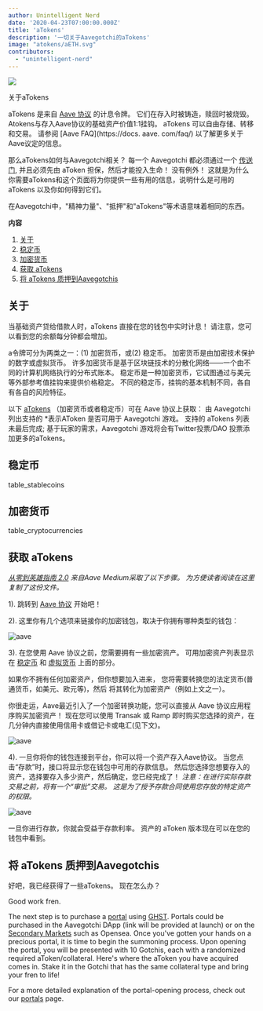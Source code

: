 ```yaml
---
author: Unintelligent Nerd
date: '2020-04-23T07:00:00.000Z'
title: 'aTokens'
description: '一切关于Aavegotchi的aTokens'
image: "atokens/aETH.svg"
contributors:
  - "unintelligent-nerd"
---
```


<div class="headerImageContainer">
<img class="headerImage" src="/atokens/aETH.png">
<p class="headerImageText">关于aTokens</p>
</div>

aTokens 是来自 [Aave 协议](https://aave.com) 的计息令牌。 它们在存入时被铸造，赎回时被烧毁。 Atokens与存入Aave协议的基础资产价值1:1挂钩。 aTokens 可以自由存储、转移和交易。 请参阅 [Aave FAQ](https://docs. aave. com/faq/) 以了解更多关于Aave议定的信息。

那么aTokens如何与Aavegotchi相关？ 每一个 Aavegotchi 都必须通过一个 [传送门](/pages/portals), 并且必须先由 aToken 担保，然后才能投入生命！ 没有例外！ 这就是为什么你需要aTokens和这个页面将为你提供一些有用的信息，说明什么是可用的 aTokens 以及你如何得到它们。

在Aavegotchi中，"精神力量"、"抵押"和"aTokens"等术语意味着相同的东西。

<div class="contentsBox">

**内容**

<ol>
<li><a href=#about>关于</a></li>
<li><a href=#stablecoins>稳定币</a></li>
<li><a href=#cryptocurrencies>加密货币</a></li>
<li><a href=#getting-atokens>获取 aTokens</a></li>
<li><a href=#staking-atokens-into-aavegotchis>将 aTokens 质押到Aavegotchis</a></li>
</ol>

</div>

## 关于

当基础资产贷给借款人时，aTokens 直接在您的钱包中实时计息！ 请注意，您可以看到您的余额每分钟都会增加。

a令牌可分为两类之一：(1) 加密货币，或(2) 稳定币。 加密货币是由加密技术保护的数字或虚拟货币。 许多加密货币是基于区块链技术的分散化网络——一个由不同的计算机网络执行的分布式账本。 稳定币是一种加密货币，它试图通过与美元等外部参考值挂钩来提供价格稳定。 不同的稳定币，挂钩的基本机制不同，各自有各自的风险特征。


以下 [aTokens](https://docs.aave.com/developers/deployed-contracts/deployed-contract-instances) （加密货币或者稳定币）可在 Aave 协议上获取： 由 Aavegotchi</em> 列出支持的 *表示AToken 是否可用于 Aavegotchi 游戏。 支持的 aTokens 列表未最后完成; 基于玩家的需求，Aavegotchi 游戏将会有Twitter投票/DAO 投票添加更多的aTokens。 </p>

## 稳定币

table_stablecoins

## 加密货币

table_cryptocurrencies

## 获取 aTokens

*[从零到英雄指南 2.0](https://medium.com/aave/zero-to-hero-guide-2-0-dadce0f3e834) 来自Aave Medium采取了以下步骤。 为方便读者阅读在这里复制了这份文件。*

1). 跳转到 <a href = "https://app.aave.com/">Aave 协议</a> 开始吧！

2). 这里你有几个选项来链接你的加密钱包，取决于你拥有哪种类型的钱包：

<img src = "/atokens/connect-your-wallet.png" alt = "aave" class="bodyImage" />

3). 在您使用 Aave 协议之前，您需要拥有一些加密资产。 可用加密资产列表显示在 <a href=#stablecoins>稳定币</a> 和 <a href=#cryptocurrencies>虚拟货币</a> 上面的部分。

如果你不拥有任何加密资产，但你想要加入进来， 您将需要转换您的法定货币(普通货币，如美元、欧元等)，然后 将其转化为加密资产（例如上文之一）。

你很走运，Aave最近引入了一个加密转换功能，您可以直接从 Aave 协议应用程序购买加密资产！ 现在您可以使用 Transak 或 Ramp 即时购买您选择的资产，在几分钟内直接使用信用卡或借记卡或电汇(见下文)。

<img src = "/atokens/buy-with-fiat.png" alt = "aave" class="bodyImage" />

4). 一旦你将你的钱包连接到平台，你可以将一个资产存入Aave协议。 当您点击“存款”时，接口将显示您在钱包中可用的存款信息。 然后您选择您想要存入的资产，选择要存入多少资产，然后确定，您已经完成了！ *注意：在进行实际存款交易之前，将有一个“审批”交易。 这是为了授予存款合同使用您存放的特定资产的权限。*

<img src = "/atokens/deposit.gif" alt = "aave" class="bodyImage" />

一旦你进行存款，你就会受益于存款利率。 资产的 aToken 版本现在可以在您的钱包中看到。

## 将 aTokens 质押到Aavegotchis

好吧，我已经获得了一些aTokens。 现在怎么办？

Good work fren.

The next step is to purchase a [portal](/portals) using [GHST](/ghst). Portals could be purchased in the Aavegotchi DApp (link will be provided at launch) or on the [Secondary Markets](/marketplace) such as Opensea. Once you've gotten your hands on a precious portal, it is time to begin the summoning process. Upon opening the portal, you will be presented with 10 Gotchis, each with a randomized required aToken/collateral. Here's where the aToken you have acquired comes in. Stake it in the Gotchi that has the same collateral type and bring your fren to life!

For a more detailed explanation of the portal-opening process, check out our [portals](/portals) page.